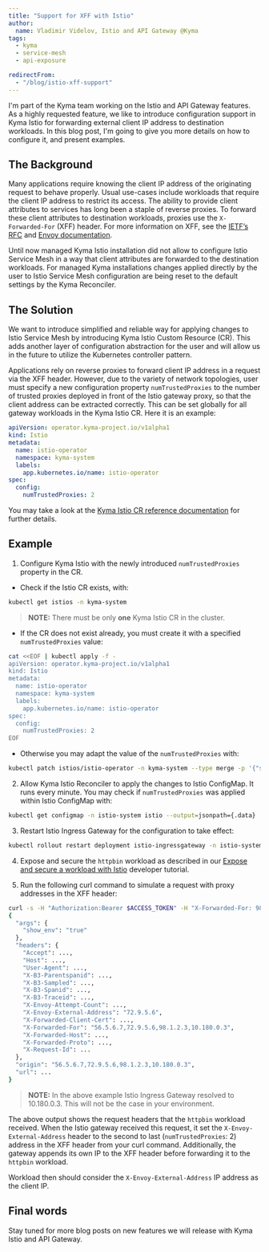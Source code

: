 ```yaml
---
title: "Support for XFF with Istio"
author:
  name: Vladimir Videlov, Istio and API Gateway @Kyma
tags:
  - kyma
  - service-mesh
  - api-exposure

redirectFrom:
  - "/blog/istio-xff-support"
---
```


I'm part of the Kyma team working on the Istio and API Gateway features. As a highly requested feature, we like to introduce configuration support in Kyma Istio for forwarding external client IP address to destination workloads. In this blog post, I'm going to give you more details on how to configure it, and present examples.

## The Background

Many applications require knowing the client IP address of the originating request to behave properly. Usual use-cases include workloads that require the client IP address to restrict its access. The ability to provide client attributes to services has long been a staple of reverse proxies. To forward these client attributes to destination workloads, proxies use the `X-Forwarded-For` (XFF) header. For more information on XFF, see the [IETF’s RFC](https://tools.ietf.org/html/rfc7239) and [Envoy documentation](https://www.envoyproxy.io/docs/envoy/latest/configuration/http/http_conn_man/headers#x-forwarded-for).

Until now managed Kyma Istio installation did not allow to configure Istio Service Mesh in a way that client attributes are forwarded to the destination workloads. For managed Kyma installations changes applied directly by the user to Istio Service Mesh configuration are being reset to the default settings by the Kyma Reconciler.

## The Solution

We want to introduce simplified and reliable way for applying changes to Istio Service Mesh by introducing Kyma Istio Custom Resource (CR). This adds another layer of configuration abstraction for the user and will allow us in the future to utilize the Kubernetes controller pattern.

Applications rely on reverse proxies to forward client IP address in a request via the XFF header. However, due to the variety of network topologies, user must specify a new configuration property `numTrustedProxies` to the number of trusted proxies deployed in front of the Istio gateway proxy, so that the client address can be extracted correctly. This can be set globally for all gateway workloads in the Kyma Istio CR. Here it is an example:

```yaml
apiVersion: operator.kyma-project.io/v1alpha1
kind: Istio
metadata:
  name: istio-operator
  namespace: kyma-system
  labels:
    app.kubernetes.io/name: istio-operator
spec:
  config:
    numTrustedProxies: 2
```

You may take a look at the [Kyma Istio CR reference documentation](https://kyma-project.io/docs/kyma/latest/05-technical-reference/00-custom-resources/oper-01-istio/) for further details.

## Example

1. Configure Kyma Istio with the newly introduced `numTrustedProxies` property in the CR.

- Check if the Istio CR exists, with:

```bash
kubectl get istios -n kyma-system
```

> **NOTE:** There must be only **one** Kyma Istio CR in the cluster.

- If the CR does not exist already, you must create it with a specified `numTrustedProxies` value:

```bash
cat <<EOF | kubectl apply -f -
apiVersion: operator.kyma-project.io/v1alpha1
kind: Istio
metadata:
  name: istio-operator
  namespace: kyma-system
  labels:
    app.kubernetes.io/name: istio-operator
spec:
  config:
    numTrustedProxies: 2
EOF
```

- Otherwise you may adapt the value of the `numTrustedProxies` with:

```bash
kubectl patch istios/istio-operator -n kyma-system --type merge -p '{"spec":{"config":{"numTrustedProxies": 2}}}'
```

2. Allow Kyma Istio Reconciler to apply the changes to Istio ConfigMap. It runs every minute. You may check if `numTrustedProxies` was applied within Istio ConfigMap with:

```bash
kubectl get configmap -n istio-system istio --output=jsonpath={.data} | jq '.mesh'
```

3. Restart Istio Ingress Gateway for the configuration to take effect:

```bash
kubectl rollout restart deployment istio-ingressgateway -n istio-system
```

4. Expose and secure the `httpbin` workload as described in our [Expose and secure a workload with Istio](https://kyma-project.io/docs/kyma/latest/03-tutorials/00-api-exposure/apix-07-expose-and-secure-workload-istio/) developer tutorial.


5. Run the following curl command to simulate a request with proxy addresses in the XFF header:

```bash
curl -s -H "Authorization:Bearer $ACCESS_TOKEN" -H "X-Forwarded-For: 98.1.2.3" "https://httpbin.$DOMAIN_TO_EXPOSE_WORKLOADS/get?show_env=true"
{
  "args": {
    "show_env": "true"
  },
  "headers": {
    "Accept": ...,
    "Host": ...,
    "User-Agent": ...,
    "X-B3-Parentspanid": ...,
    "X-B3-Sampled": ...,
    "X-B3-Spanid": ...,
    "X-B3-Traceid": ...,
    "X-Envoy-Attempt-Count": ...,
    "X-Envoy-External-Address": "72.9.5.6",
    "X-Forwarded-Client-Cert": ...,
    "X-Forwarded-For": "56.5.6.7,72.9.5.6,98.1.2.3,10.180.0.3",
    "X-Forwarded-Host": ...,
    "X-Forwarded-Proto": ...,
    "X-Request-Id": ...
  },
  "origin": "56.5.6.7,72.9.5.6,98.1.2.3,10.180.0.3",
  "url": ...
}
```

> **NOTE:** In the above example Istio Ingress Gateway resolved to 10.180.0.3. This will not be the case in your environment.

The above output shows the request headers that the `httpbin` workload received. When the Istio gateway received this request, it set the `X-Envoy-External-Address` header to the second to last (`numTrustedProxies`: 2) address in the XFF header from your curl command. Additionally, the gateway appends its own IP to the XFF header before forwarding it to the `httpbin` workload.

Workload then should consider the `X-Envoy-External-Address` IP address as the client IP.

## Final words

Stay tuned for more blog posts on new features we will release with Kyma Istio and API Gateway.
